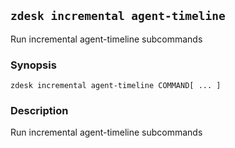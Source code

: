 ## `zdesk incremental agent-timeline`

Run incremental agent-timeline subcommands

### Synopsis

    zdesk incremental agent-timeline COMMAND[ ... ]

### Description

Run incremental agent-timeline subcommands

